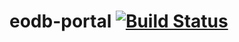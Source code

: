 # eodb-portal [![Build Status](https://travis-ci.com/centralizedinc/eodb-portal.svg?branch=master)](https://travis-ci.com/centralizedinc/eodb-portal)
